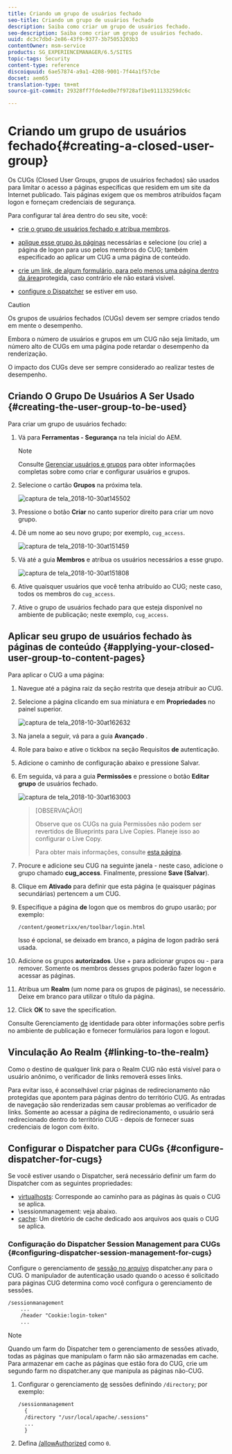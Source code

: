 ```yaml
---
title: Criando um grupo de usuários fechado
seo-title: Criando um grupo de usuários fechado
description: Saiba como criar um grupo de usuários fechado.
seo-description: Saiba como criar um grupo de usuários fechado.
uuid: dc3c7dbd-2e86-43f9-9377-3b75053203b3
contentOwner: msm-service
products: SG_EXPERIENCEMANAGER/6.5/SITES
topic-tags: Security
content-type: reference
discoiquuid: 6ae57874-a9a1-4208-9001-7f44a1f57cbe
docset: aem65
translation-type: tm+mt
source-git-commit: 29328ff7fde4ed0e7f9728af1be911133259dc6c

---
```



# Criando um grupo de usuários fechado{#creating-a-closed-user-group}

Os CUGs (Closed User Groups, grupos de usuários fechados) são usados para limitar o acesso a páginas específicas que residem em um site da Internet publicado. Tais páginas exigem que os membros atribuídos façam logon e forneçam credenciais de segurança.

Para configurar tal área dentro do seu site, você:

* [crie o grupo de usuários fechado e atribua membros](#creating-the-user-group-to-be-used).

* [aplique esse grupo às páginas](#applying-your-closed-user-group-to-content-pages) necessárias e selecione (ou crie) a página de logon para uso pelos membros do CUG; também especificado ao aplicar um CUG a uma página de conteúdo.

* [crie um link, de algum formulário, para pelo menos uma página dentro da área](#linking-to-the-realm)protegida, caso contrário ele não estará visível.
* [configure o Dispatcher](#configure-dispatcher-for-cugs) se estiver em uso.

>[!CAUTION]
>
>Os grupos de usuários fechados (CUGs) devem ser sempre criados tendo em mente o desempenho.
>
>Embora o número de usuários e grupos em um CUG não seja limitado, um número alto de CUGs em uma página pode retardar o desempenho da renderização.
>
>O impacto dos CUGs deve ser sempre considerado ao realizar testes de desempenho.

## Criando O Grupo De Usuários A Ser Usado {#creating-the-user-group-to-be-used}

Para criar um grupo de usuários fechado:

1. Vá para **Ferramentas - Segurança** na tela inicial do AEM.

   >[!NOTE]
   >
   >Consulte [Gerenciar usuários e grupos](/help/sites-administering/security.md#managing-users-and-groups) para obter informações completas sobre como criar e configurar usuários e grupos.

1. Selecione o cartão **Grupos** na próxima tela.

   ![captura de tela_2018-10-30at145502](assets/screenshot_2018-10-30at145502.png)

1. Pressione o botão **Criar** no canto superior direito para criar um novo grupo.
1. Dê um nome ao seu novo grupo; por exemplo, `cug_access`.

   ![captura de tela_2018-10-30at151459](assets/screenshot_2018-10-30at151459.png)

1. Vá até a guia **Membros** e atribua os usuários necessários a esse grupo.

   ![captura de tela_2018-10-30at151808](assets/screenshot_2018-10-30at151808.png)

1. Ative quaisquer usuários que você tenha atribuído ao CUG; neste caso, todos os membros do `cug_access`.
1. Ative o grupo de usuários fechado para que esteja disponível no ambiente de publicação; neste exemplo, `cug_access`.

## Aplicar seu grupo de usuários fechado às páginas de conteúdo {#applying-your-closed-user-group-to-content-pages}

Para aplicar o CUG a uma página:

1. Navegue até a página raiz da seção restrita que deseja atribuir ao CUG.
1. Selecione a página clicando em sua miniatura e em **Propriedades** no painel superior.

   ![captura de tela_2018-10-30at162632](assets/screenshot_2018-10-30at162632.png)

1. Na janela a seguir, vá para a guia **Avançado** .
1. Role para baixo e ative o tickbox na seção Requisitos **de** autenticação.

1. Adicione o caminho de configuração abaixo e pressione Salvar.
1. Em seguida, vá para a guia **Permissões** e pressione o botão **Editar grupo** de usuários fechado.

   ![captura de tela_2018-10-30at163003](assets/screenshot_2018-10-30at163003.png)

   >[OBSERVAÇÃO!]
   >
   > Observe que os CUGs na guia Permissões não podem ser revertidos de Blueprints para Live Copies. Planeje isso ao configurar o Live Copy.
   >
   > Para obter mais informações, consulte [esta página](closed-user-groups.md#aem-livecopy).

1. Procure e adicione seu CUG na seguinte janela - neste caso, adicione o grupo chamado **cug_access**. Finalmente, pressione **Save (Salvar**).
1. Clique em **Ativado** para definir que esta página (e quaisquer páginas secundárias) pertencem a um CUG.
1. Especifique a página **de** logon que os membros do grupo usarão; por exemplo:

   `/content/geometrixx/en/toolbar/login.html`

   Isso é opcional, se deixado em branco, a página de logon padrão será usada.

1. Adicione os grupos **autorizados**. Use + para adicionar grupos ou - para remover. Somente os membros desses grupos poderão fazer logon e acessar as páginas.
1. Atribua um **Realm** (um nome para os grupos de páginas), se necessário. Deixe em branco para utilizar o título da página.
1. Click **OK** to save the specification.

Consulte Gerenciamento [de](/help/sites-administering/identity-management.md) identidade para obter informações sobre perfis no ambiente de publicação e fornecer formulários para logon e logout.

## Vinculação Ao Realm {#linking-to-the-realm}

Como o destino de qualquer link para o Realm CUG não está visível para o usuário anônimo, o verificador de links removerá esses links.

Para evitar isso, é aconselhável criar páginas de redirecionamento não protegidas que apontem para páginas dentro do território CUG. As entradas de navegação são renderizadas sem causar problemas ao verificador de links. Somente ao acessar a página de redirecionamento, o usuário será redirecionado dentro do território CUG - depois de fornecer suas credenciais de logon com êxito.

## Configurar o Dispatcher para CUGs {#configure-dispatcher-for-cugs}

Se você estiver usando o Dispatcher, será necessário definir um farm do Dispatcher com as seguintes propriedades:

* [virtualhosts](https://helpx.adobe.com/experience-manager/dispatcher/using/dispatcher-configuration.html#identifying-virtual-hosts-virtualhosts): Corresponde ao caminho para as páginas às quais o CUG se aplica.
* \sessionmanagement: veja abaixo.
* [cache](https://helpx.adobe.com/experience-manager/dispatcher/using/dispatcher-configuration.html#configuring-the-dispatcher-cache-cache): Um diretório de cache dedicado aos arquivos aos quais o CUG se aplica.

### Configuração do Dispatcher Session Management para CUGs {#configuring-dispatcher-session-management-for-cugs}

Configure o gerenciamento de [sessão no arquivo](https://helpx.adobe.com/experience-manager/dispatcher/using/dispatcher-configuration.html#enabling-secure-sessions-sessionmanagement) dispatcher.any para o CUG. O manipulador de autenticação usado quando o acesso é solicitado para páginas CUG determina como você configura o gerenciamento de sessões.

```xml
/sessionmanagement
    ...
    /header "Cookie:login-token"
    ...
```

>[!NOTE]
>
>Quando um farm do Dispatcher tem o gerenciamento de sessões ativado, todas as páginas que manipulam o farm não são armazenadas em cache. Para armazenar em cache as páginas que estão fora do CUG, crie um segundo farm no dispatcher.any
>que manipula as páginas não-CUG.

1. Configurar o gerenciamento [de](https://helpx.adobe.com/experience-manager/dispatcher/using/dispatcher-configuration.html#enabling-secure-sessions-sessionmanagement) sessões definindo `/directory`; por exemplo:

   ```xml
   /sessionmanagement
     {
     /directory "/usr/local/apache/.sessions"
     ...
     }
   ```

1. Defina [/allowAuthorized](https://helpx.adobe.com/experience-manager/dispatcher/using/dispatcher-configuration.html#caching-when-authentication-is-used) como `0`.


